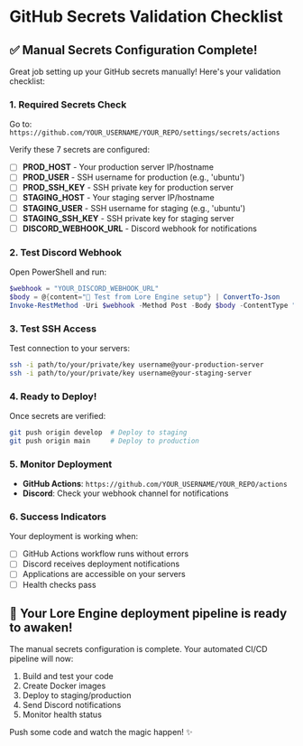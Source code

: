 # GitHub Secrets Validation Checklist

## ✅ Manual Secrets Configuration Complete!

Great job setting up your GitHub secrets manually! Here's your validation checklist:

### 1. Required Secrets Check
Go to: `https://github.com/YOUR_USERNAME/YOUR_REPO/settings/secrets/actions`

Verify these 7 secrets are configured:
- [ ] **PROD_HOST** - Your production server IP/hostname
- [ ] **PROD_USER** - SSH username for production (e.g., 'ubuntu')
- [ ] **PROD_SSH_KEY** - SSH private key for production server
- [ ] **STAGING_HOST** - Your staging server IP/hostname  
- [ ] **STAGING_USER** - SSH username for staging (e.g., 'ubuntu')
- [ ] **STAGING_SSH_KEY** - SSH private key for staging server
- [ ] **DISCORD_WEBHOOK_URL** - Discord webhook for notifications

### 2. Test Discord Webhook
Open PowerShell and run:
```powershell
$webhook = "YOUR_DISCORD_WEBHOOK_URL"
$body = @{content="🧪 Test from Lore Engine setup"} | ConvertTo-Json
Invoke-RestMethod -Uri $webhook -Method Post -Body $body -ContentType "application/json"
```

### 3. Test SSH Access
Test connection to your servers:
```bash
ssh -i path/to/your/private/key username@your-production-server
ssh -i path/to/your/private/key username@your-staging-server
```

### 4. Ready to Deploy!
Once secrets are verified:
```bash
git push origin develop  # Deploy to staging
git push origin main     # Deploy to production
```

### 5. Monitor Deployment
- **GitHub Actions**: `https://github.com/YOUR_USERNAME/YOUR_REPO/actions`
- **Discord**: Check your webhook channel for notifications

### 6. Success Indicators
Your deployment is working when:
- [ ] GitHub Actions workflow runs without errors
- [ ] Discord receives deployment notifications
- [ ] Applications are accessible on your servers
- [ ] Health checks pass

## 🎉 Your Lore Engine deployment pipeline is ready to awaken!

The manual secrets configuration is complete. Your automated CI/CD pipeline will now:
1. Build and test your code
2. Create Docker images
3. Deploy to staging/production
4. Send Discord notifications
5. Monitor health status

Push some code and watch the magic happen! ✨
